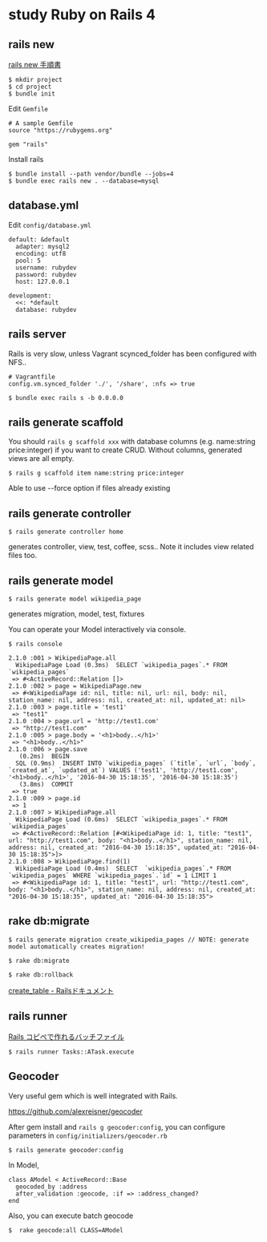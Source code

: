 # study Ruby on Rails 4

## rails new

[rails new 手順書](http://qiita.com/youcune/items/312178c54c65f3ab4d42)

```
$ mkdir project
$ cd project
$ bundle init
```

Edit `Gemfile`

```
# A sample Gemfile
source "https://rubygems.org"

gem "rails"
```

Install rails

```
$ bundle install --path vendor/bundle --jobs=4
$ bundle exec rails new . --database=mysql
```

## database.yml

Edit `config/database.yml`

```
default: &default
  adapter: mysql2
  encoding: utf8
  pool: 5
  username: rubydev
  password: rubydev
  host: 127.0.0.1

development:
  <<: *default
  database: rubydev
```

## rails server

Rails is very slow, unless Vagrant scynced_folder has been configured with NFS..

```
# Vagrantfile
config.vm.synced_folder './', '/share', :nfs => true
```

```
$ bundle exec rails s -b 0.0.0.0
```

## rails generate scaffold

You should `rails g scaffold xxx` with database columns (e.g. name:string price:integer) if you want to create CRUD. Without columns, generated views are all empty.  

```
$ rails g scaffold item name:string price:integer
```

Able to use --force option if files already existing

## rails generate controller

```
$ rails generate controller home
```

generates controller, view, test, coffee, scss.. Note it includes view related files too.

## rails generate model

```
$ rails generate model wikipedia_page
```

generates migration, model, test, fixtures

You can operate your Model interactively via console.

```
$ rails console
```

```
2.1.0 :001 > WikipediaPage.all
  WikipediaPage Load (0.3ms)  SELECT `wikipedia_pages`.* FROM `wikipedia_pages`
 => #<ActiveRecord::Relation []> 
2.1.0 :002 > page = WikipediaPage.new
 => #<WikipediaPage id: nil, title: nil, url: nil, body: nil, station_name: nil, address: nil, created_at: nil, updated_at: nil> 
2.1.0 :003 > page.title = 'test1'
 => "test1" 
2.1.0 :004 > page.url = 'http://test1.com'
 => "http://test1.com" 
2.1.0 :005 > page.body = '<h1>body..</h1>'
 => "<h1>body..</h1>" 
2.1.0 :006 > page.save
   (0.2ms)  BEGIN
  SQL (0.9ms)  INSERT INTO `wikipedia_pages` (`title`, `url`, `body`, `created_at`, `updated_at`) VALUES ('test1', 'http://test1.com', '<h1>body..</h1>', '2016-04-30 15:18:35', '2016-04-30 15:18:35')
   (3.8ms)  COMMIT
 => true 
2.1.0 :009 > page.id
 => 1 
2.1.0 :007 > WikipediaPage.all
  WikipediaPage Load (0.6ms)  SELECT `wikipedia_pages`.* FROM `wikipedia_pages`
 => #<ActiveRecord::Relation [#<WikipediaPage id: 1, title: "test1", url: "http://test1.com", body: "<h1>body..</h1>", station_name: nil, address: nil, created_at: "2016-04-30 15:18:35", updated_at: "2016-04-30 15:18:35">]> 
2.1.0 :008 > WikipediaPage.find(1)
  WikipediaPage Load (0.4ms)  SELECT  `wikipedia_pages`.* FROM `wikipedia_pages` WHERE `wikipedia_pages`.`id` = 1 LIMIT 1
 => #<WikipediaPage id: 1, title: "test1", url: "http://test1.com", body: "<h1>body..</h1>", station_name: nil, address: nil, created_at: "2016-04-30 15:18:35", updated_at: "2016-04-30 15:18:35"> 
```

## rake db:migrate

```
$ rails generate migration create_wikipedia_pages // NOTE: generate model automatically creates migration!
```

```
$ rake db:migrate
```

```
$ rake db:rollback
```

[create_table - Railsドキュメント](http://railsdoc.com/references/create_table)

## rails runner

[Rails コピペで作れるバッチファイル](http://qiita.com/Kaki_Shoichi/items/9f641bc030991c94d5e7)

```
$ rails runner Tasks::ATask.execute
```

## Geocoder 

Very useful gem which is well integrated with Rails.

https://github.com/alexreisner/geocoder

After gem install and `rails g geocoder:config`, you can configure parameters in `config/initializers/geocoder.rb`

```
$ rails generate geocoder:config
```

In Model, 

```
class AModel < ActiveRecord::Base
  geocoded_by :address
  after_validation :geocode, :if => :address_changed?
end
```

Also, you can execute batch geocode

```
$  rake geocode:all CLASS=AModel
```
